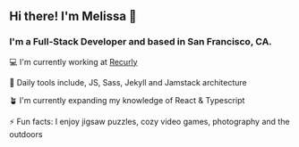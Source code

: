 ## Hi there! I'm Melissa 👋
### I'm a Full-Stack Developer  and based in San Francisco, CA.

:computer: I'm currently working at [Recurly](https://recurly.com/)

:hammer: Daily tools include, JS, Sass, Jekyll and Jamstack architecture

:potted_plant: I'm currently expanding my knowledge of React & Typescript

:zap: Fun facts: I enjoy jigsaw puzzles, cozy video games, photography and the outdoors

<!--
**Melissapdx/Melissapdx** is a ✨ _special_ ✨ repository because its `README.md` (this file) appears on your GitHub profile.

Here are some ideas to get you started:

- 🔭 I’m currently working on ...
- 🌱 I’m currently learning ...
- 👯 I’m looking to collaborate on ...
- 🤔 I’m looking for help with ...
- 💬 Ask me about ...
- 📫 How to reach me: ...
- 😄 Pronouns: ...
- ⚡ Fun fact: ...
-->
